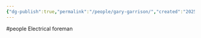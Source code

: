 ```yaml
---
{"dg-publish":true,"permalink":"/people/gary-garrison/","created":"2025-01-09T09:24:02.323-06:00"}
---
```


#people 
Electrical foreman